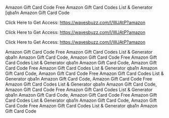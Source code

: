 Amazon Gift Card Code Free Amazon Gift Card Codes List & Generator [qba1n Amazon Gift Card Code

Click Here to Get Access: https://wavesbuzz.com/l/WJAtP?amazon

Click Here to Get Access: https://wavesbuzz.com/l/WJAtP?amazon

Click Here to Get Access: https://wavesbuzz.com/l/WJAtP?amazon

Amazon Gift Card Code Free Amazon Gift Card Codes List & Generator qba1n Amazon Gift Card Code, Amazon Gift Card Code Free Amazon Gift Card Codes List & Generator qba1n Amazon Gift Card Code, Amazon Gift Card Code Free Amazon Gift Card Codes List & Generator qba1n Amazon Gift Card Code, Amazon Gift Card Code Free Amazon Gift Card Codes List & Generator qba1n Amazon Gift Card Code, Amazon Gift Card Code Free Amazon Gift Card Codes List & Generator qba1n Amazon Gift Card Code, Amazon Gift Card Code Free Amazon Gift Card Codes List & Generator qba1n Amazon Gift Card Code, Amazon Gift Card Code Free Amazon Gift Card Codes List & Generator qba1n Amazon Gift Card Code, Amazon Gift Card Code Free Amazon Gift Card Codes List & Generator qba1n Amazon Gift Card Code
